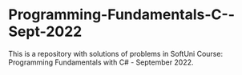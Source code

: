 # Programming-Fundamentals-C--Sept-2022
This is a repository with solutions of problems in SoftUni Course: Programming Fundamentals with C# - September 2022.
